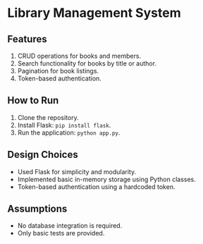 # Library Management System

## Features
1. CRUD operations for books and members.
2. Search functionality for books by title or author.
3. Pagination for book listings.
4. Token-based authentication.

## How to Run
1. Clone the repository.
2. Install Flask: `pip install flask`.
3. Run the application: `python app.py`.

## Design Choices
- Used Flask for simplicity and modularity.
- Implemented basic in-memory storage using Python classes.
- Token-based authentication using a hardcoded token.

## Assumptions
- No database integration is required.
- Only basic tests are provided.
